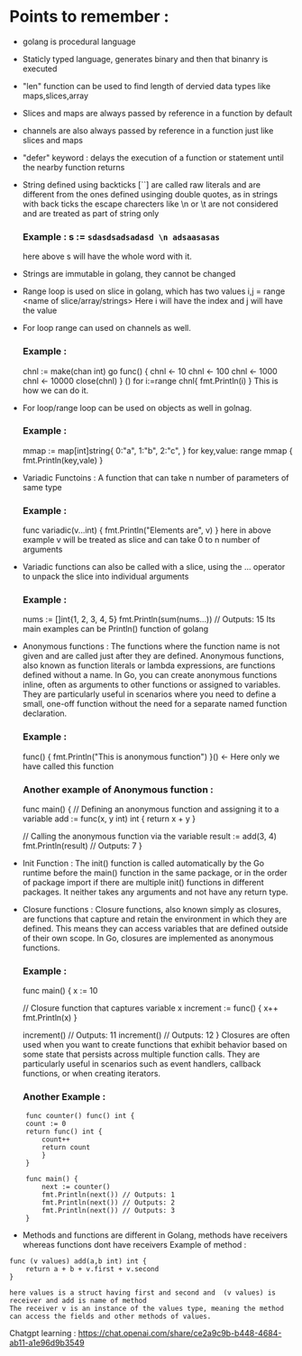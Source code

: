 # Points to remember : 
- golang is procedural language
- Staticly typed language, generates binary and then that binanry is executed
- "len" function can be used to find length of dervied data types like maps,slices,array
- Slices and maps are always passed by reference in a function by default
- channels are also always passed by reference in a function just like slices and maps
- "defer" keyword : delays the execution of a function or statement until the nearby function returns
- String defined using backticks [``] are called raw literals and are different from the ones defined usinging double quotes, as in strings with back ticks the escape charecters like \n or \t are not considered and are treated as part of string only
    ### Example : s := `sdasdsadsadasd \n adsaasasas`
    here above s will have the whole word with it.
- Strings are immutable in golang, they cannot be changed
- Range loop is used on slice in golang, which has two values i,j = range <name of slice/array/strings>
    Here i will have the index and j will have the value
- For loop range can used on channels as well.
    ### Example :
    chnl := make(chan int)
    go func() {
        chnl <- 10
        chnl <- 100
        chnl <- 1000
        chnl <- 10000
        close(chnl)
    } ()
    for i:=range chnl{
        fmt.Println(i)
    }
    This is how we can do it.
- For loop/range loop can be used on objects as well in golnag.
    ### Example : 
    mmap := map[int]string{
        0:"a",
        1:"b",
        2:"c",
    }
    for key,value: range mmap {
        fmt.Println(key,vale)
    }
- Variadic Functoins : A function that can take n number of parameters of same type
    ### Example : 
    func variadic(v...int) {
        fmt.Println("Elements are", v)
    }
    here in above example v will be treated as slice and can take 0 to n number of arguments
- Variadic functions can also be called with a slice, using the ... operator to unpack the slice into individual arguments
    ### Example : 
    nums := []int{1, 2, 3, 4, 5}
    fmt.Println(sum(nums...)) // Outputs: 15
    Its main examples can be Println() function of golang

- Anonymous functions : The functions where the function name is not given and are called just after they are defined.
    Anonymous functions, also known as function literals or lambda expressions, are functions defined without a name. In Go, you can create anonymous functions inline, often as arguments to other functions or assigned to variables. They are particularly useful in scenarios where you need to define a small, one-off function without the need for a separate named function declaration.
    ### Example : 
    func() {
        fmt.Println("This is anonymous function")
    }() <- Here only we have called this function

    ### Another example of Anonymous function : 
    func main() {
    // Defining an anonymous function and assigning it to a variable
    add := func(x, y int) int {
        return x + y
    }

    // Calling the anonymous function via the variable
    result := add(3, 4)
    fmt.Println(result) // Outputs: 7
    }

- Init Function : The init() function is called automatically by the Go runtime before the main() function in the same package, or in the order of package import if there are multiple init() functions in different packages.
It neither takes any arguments and not have any return type.

- Closure functions : Closure functions, also known simply as closures, are functions that capture and retain the environment in which they are defined. This means they can access variables that are defined outside of their own scope. In Go, closures are implemented as anonymous functions.
    ### Example : 
    func main() {
    x := 10

    // Closure function that captures variable x
    increment := func() {
        x++
        fmt.Println(x)
    }

    increment() // Outputs: 11
    increment() // Outputs: 12
    }
    Closures are often used when you want to create functions that exhibit behavior based on some state that persists across multiple function calls. They are particularly useful in scenarios such as event handlers, callback functions, or when creating iterators.

    ### Another Example : 
```
    func counter() func() int {
    count := 0
    return func() int {
        count++
        return count
        }
    }

    func main() {
        next := counter()
        fmt.Println(next()) // Outputs: 1
        fmt.Println(next()) // Outputs: 2
        fmt.Println(next()) // Outputs: 3
    }
```
- Methods and functions are different in Golang, methods have receivers whereas functions dont have receivers
Example of method : 
```
func (v values) add(a,b int) int {
    return a + b + v.first + v.second
}

here values is a struct having first and second and  (v values) is receiver and add is name of method
The receiver v is an instance of the values type, meaning the method can access the fields and other methods of values.
```






Chatgpt learning : https://chat.openai.com/share/ce2a9c9b-b448-4684-ab11-a1e96d9b3549
